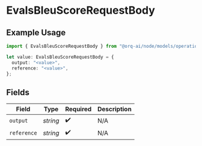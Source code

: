 # EvalsBleuScoreRequestBody

## Example Usage

```typescript
import { EvalsBleuScoreRequestBody } from "@orq-ai/node/models/operations";

let value: EvalsBleuScoreRequestBody = {
  output: "<value>",
  reference: "<value>",
};
```

## Fields

| Field              | Type               | Required           | Description        |
| ------------------ | ------------------ | ------------------ | ------------------ |
| `output`           | *string*           | :heavy_check_mark: | N/A                |
| `reference`        | *string*           | :heavy_check_mark: | N/A                |